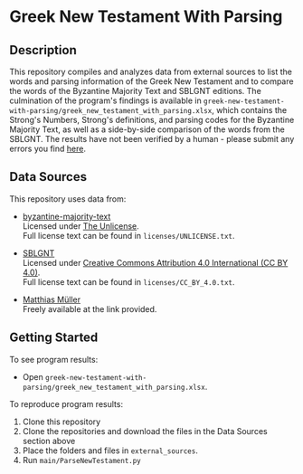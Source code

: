 

# Greek New Testament With Parsing

## Description

This repository compiles and analyzes data from external sources to list the words and parsing information of the Greek New Testament and to compare the words of the Byzantine Majority Text and SBLGNT editions. The culmination of the program's findings is available in `greek-new-testament-with-parsing/greek_new_testament_with_parsing.xlsx`, which contains the Strong's Numbers, Strong's definitions, and parsing codes for the Byzantine Majority Text, as well as a side-by-side comparison of the words from the SBLGNT. The results have not been verified by a human - please submit any errors you find [here](https://github.com/TheGreatMarksman/greek-new-testament-with-parsing/issues).


## Data Sources

This repository uses data from:

- [byzantine-majority-text](https://github.com/byztxt/byzantine-majority-text)  
  Licensed under [The Unlicense](https://unlicense.org).  
  Full license text can be found in `licenses/UNLICENSE.txt`.

- [SBLGNT](https://github.com/LogosBible/SBLGNT)  
  Licensed under [Creative Commons Attribution 4.0 International (CC BY 4.0)](https://creativecommons.org/licenses/by/4.0/).  
  Full license text can be found in `licenses/CC_BY_4.0.txt`.

- [Matthias Müller](https://www.christthetruth.net/2013/07/15/strongs-goes-excel/)  
  Freely available at the link provided.


## Getting Started
To see program results:  
  - Open `greek-new-testament-with-parsing/greek_new_testament_with_parsing.xlsx`.


To reproduce program results:
  1. Clone this repository
  2. Clone the repositories and download the files in the Data Sources section above
  3. Place the folders and files in  `external_sources`.  
  4. Run `main/ParseNewTestament.py`
